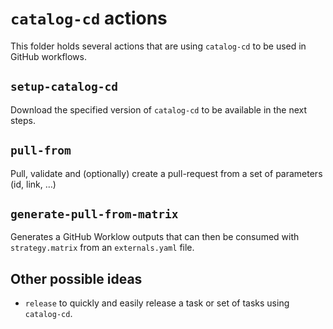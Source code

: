 # `catalog-cd` actions

This folder holds several actions that are using `catalog-cd` to be
used in GitHub workflows.

## `setup-catalog-cd`

Download the specified version of `catalog-cd` to be available in the
next steps.

## `pull-from`

Pull, validate and (optionally) create a pull-request from a set of
parameters (id, link, …)

## `generate-pull-from-matrix`

Generates a GitHub Worklow outputs that can then be consumed with
`strategy.matrix` from an `externals.yaml` file.

## Other possible ideas

- `release` to quickly and easily release a task or set of tasks using
  `catalog-cd`.
